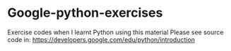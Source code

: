 Google-python-exercises
=======================

Exercise codes when I learnt Python using this material
Please see source code in: https://developers.google.com/edu/python/introduction